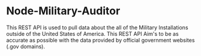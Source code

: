 # Node-Military-Auditor
This REST API is used to pull data about the all of the Military Installations outside of the United States of America. This REST API Aim's to be as accurate as possible with the data provided by official government websites (.gov domains). 
